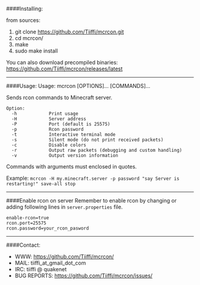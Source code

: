 ####Installing:

from sources:

1. git clone https://github.com/Tiiffi/mcrcon.git
2. cd mcrcon/
3. make
4. sudo make install

You can also download precompiled binaries: https://github.com/Tiiffi/mcrcon/releases/latest

---

####Usage:
Usage: mcrcon [OPTIONS]... [COMMANDS]...

Sends rcon commands to Minecraft server.

```
Option:
  -h            Print usage
  -H            Server address
  -P            Port (default is 25575)
  -p            Rcon password
  -t            Interactive terminal mode
  -s            Silent mode (do not print received packets)
  -c            Disable colors
  -r            Output raw packets (debugging and custom handling)
  -v            Output version information
```

Commands with arguments must enclosed in quotes.

Example:
  ```mcrcon -H my.minecraft.server -p password "say Server is restarting!" save-all stop```

---

####Enable rcon on server
Remember to enable rcon by changing or adding following lines in ```server.properties``` file.
```
enable-rcon=true
rcon.port=25575
rcon.password=your_rcon_pasword
```

---

####Contact:

* WWW:            https://github.com/Tiiffi/mcrcon/
* MAIL:           tiiffi_at_gmail_dot_com
* IRC:            tiiffi @ quakenet
* BUG REPORTS:    https://github.com/Tiiffi/mcrcon/issues/

